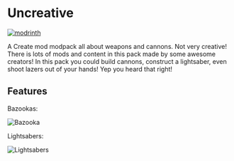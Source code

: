 # Uncreative

<a href="https://modrinth.com/modpack/uncreative"><img alt="modrinth" src="https://cdn.jsdelivr.net/npm/@intergrav/devins-badges@3/assets/compact/available/modrinth_vector.svg"></a>

A Create mod modpack all about weapons and cannons. Not very creative!
There is lots of mods and content in this pack made by some awesome creators!
In this pack you could build cannons, construct a lightsaber, even shoot lazers out of your hands! Yep you heard that right!

## Features
Bazookas:

![Bazooka](https://cdn.modrinth.com/data/jpP96kjH/images/47b79fca6d25f9cc3322cee62a800aa1398a6723.gif)

Lightsabers:

![Lightsabers](https://cdn.modrinth.com/data/jpP96kjH/images/0550ea63d99da386ccc071afcfb93facb26745e3.gif)
